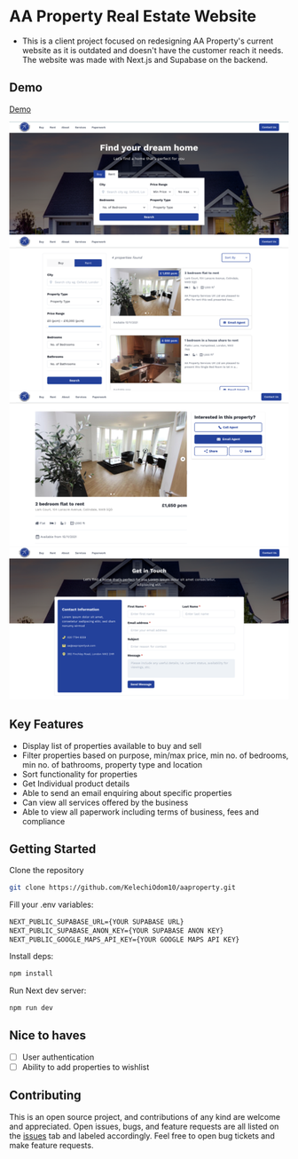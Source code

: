 # AA Property Real Estate Website

- This is a client project focused on redesigning AA Property's current website as it is outdated and doesn't have the customer reach it needs. The website was made with Next.js and Supabase on the backend.

## Demo

[Demo](https://aaproperty.vercel.app/)

<img src="./public/images/demo/home-page.png" alt="Home Page" />
<img src="./public/images/demo/properties.png" alt="Properties List Page" />
<img src="./public/images/demo/property.png" alt="Individual Property Page" />
<img src="./public/images/demo/contact.png" alt="Contact Page" />

## Key Features

- Display list of properties available to buy and sell
- Filter properties based on purpose, min/max price, min no. of bedrooms, min no. of bathrooms, property type and location
- Sort functionality for properties
- Get Individual product details
- Able to send an email enquiring about specific properties
- Can view all services offered by the business
- Able to view all paperwork including terms of business, fees and compliance

## Getting Started

Clone the repository

```bash
git clone https://github.com/KelechiOdom10/aaproperty.git
```

Fill your .env variables:

```
NEXT_PUBLIC_SUPABASE_URL={YOUR SUPABASE URL}
NEXT_PUBLIC_SUPABASE_ANON_KEY={YOUR SUPABASE ANON KEY}
NEXT_PUBLIC_GOOGLE_MAPS_API_KEY={YOUR GOOGLE MAPS API KEY}
```

Install deps:

```bash
npm install
```

Run Next dev server:

```bash
npm run dev
```

## Nice to haves

- [ ] User authentication
- [ ] Ability to add properties to wishlist

## Contributing

This is an open source project, and contributions of any kind are welcome and appreciated. Open issues, bugs, and feature requests are all listed on the [issues](https://github.com/KelechiOdom10/aaproperty/issues) tab and labeled accordingly. Feel free to open bug tickets and make feature requests.

